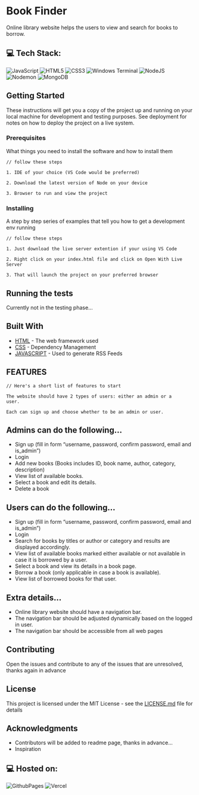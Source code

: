# Book Finder

Online library website helps the users to view and search for books to borrow. 

## 💻 Tech Stack:
![JavaScript](https://img.shields.io/badge/javascript-%23323330.svg?style=for-the-badge&logo=javascript&logoColor=%23F7DF1E) 
![HTML5](https://img.shields.io/badge/html5-%23E34F26.svg?style=for-the-badge&logo=html5&logoColor=white) 
![CSS3](https://img.shields.io/badge/css3-%231572B6.svg?style=for-the-badge&logo=css3&logoColor=white) 
![Windows Terminal](https://img.shields.io/badge/Windows%20Terminal-%234D4D4D.svg?style=for-the-badge&logo=windows-terminal&logoColor=white) 
![NodeJS](https://img.shields.io/badge/node.js-6DA55F?style=for-the-badge&logo=node.js&logoColor=white) 
![Nodemon](https://img.shields.io/badge/NODEMON-%23323330.svg?style=for-the-badge&logo=nodemon&logoColor=%BBDEAD) 
![MongoDB](https://img.shields.io/badge/MongoDB-%234ea94b.svg?style=for-the-badge&logo=mongodb&logoColor=white) 

## Getting Started

These instructions will get you a copy of the project up and running on your local machine for development and testing purposes. See deployment for notes on how to deploy the project on a live system.

### Prerequisites

What things you need to install the software and how to install them

```
// follow these steps

1. IDE of your choice (VS Code would be preferred)

2. Download the latest version of Node on your device

3. Browser to run and view the project

```

### Installing

A step by step series of examples that tell you how to get a development env running

```
// follow these steps

1. Just download the live server extention if your using VS Code

2. Right click on your index.html file and click on Open With Live Server

3. That will launch the project on your preferred browser
```

## Running the tests

Currently not in the testing phase...

## Built With

* [HTML](http://www.dropwizard.io/1.0.2/docs/) - The web framework used
* [CSS](https://maven.apache.org/) - Dependency Management
* [JAVASCRIPT](https://rometools.github.io/rome/) - Used to generate RSS Feeds

## FEATURES

```
// Here's a short list of features to start

The website should have 2 types of users: either an admin or a
user.

Each can sign up and choose whether to be an admin or user.
```

## Admins can do the following...
* Sign up (fill in form “username, password, confirm password,
email and is_admin”)
* Login
* Add new books (Books includes ID, book name, author, category, description)
* View list of available books.
* Select a book and edit its details.
* Delete a book

## Users can do the following...
* Sign up (fill in form “username, password, confirm password,
email and is_admin”)
* Login
* Search for books by titles or author or category and results are
displayed accordingly.
* View list of available books marked either available or not
available in case it is borrowed by a user.
* Select a book and view its details in a book page.
* Borrow a book (only applicable in case a book is available).
* View list of borrowed books for that user.

## Extra details...

* Online library website should have a navigation bar.
* The navigation bar should be adjusted dynamically based on the
logged in user.
* The navigation bar should be accessible from all web pages

## Contributing

Open the issues and contribute to any of the issues that are unresolved, thanks again in advance

## License

This project is licensed under the MIT License - see the [LICENSE.md](LICENSE.md) file for details

## Acknowledgments

* Contributors will be added to readme page, thanks in advance...
* Inspiration


## 💻 Hosted on:
![GithubPages](https://img.shields.io/badge/github%20pages-121013?style=for-the-badge&logo=github&logoColor=white) 
![Vercel](https://img.shields.io/badge/vercel-%23000000.svg?style=for-the-badge&logo=vercel&logoColor=white) 

